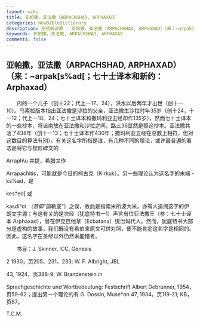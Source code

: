 ```yaml
---
layout: wiki
title: 亚帕撒，亚法撒（ARPACHSHAD, ARPHAXAD）
categories: NewBibleDictionary
description: 圣经新词典 - 亚帕撒，亚法撒（ARPACHSHAD, ARPHAXAD）（来：~arpak[s%ad[；七十士译本和新约：Arphaxad）
keywords: 亚帕撒，亚法撒, ARPACHSHAD, ARPHAXAD
comments: false
---
```


## 亚帕撒，亚法撒（ARPACHSHAD, ARPHAXAD）（来：~arpak[s%ad[；七十士译本和新约：Arphaxad）

　　闪的一个儿子（创十22；代上一17、24），洪水以后两年才出世（创十一10）。马索拉版本指出亚法撒是沙拉的父亲，亚法撒生沙拉时年35岁（创十24，十一12；代上一18、24；七十士译本和撒玛利亚五经却作135岁），然而七十士译本的一些抄本，将该南放在亚法撒和沙拉之间，路三36显然是照这抄本。亚法撒共活了438年（创十一13；七十士译本作430年；撒玛利亚五经在总数上相符，但对这数目的算法有别）。有关这名字所指是谁，有几种不同的理论，或许最普遍的看法是将它与楔形碑文的

Arraph\u 并提，希腊文作

Arrapachitis，可能就是今日的柯古克（Kirkuk）。另一些理论认为这名字的末端 -ks%ad，是

kes*ed[ 或

kas*di^m （意即*“迦勒底”）之误，故此是指南米所波大米。亦有人追溯这字的伊朗文字源；与这有关的是次经（犹底特书一1）声言有位亚法撒王（参：七十士译本 Arphaxad），曾在伊克巴他拿（Ecbatana）统治玛代人。然而，犹底特书大部分是虚构的故事，我们既没有希伯来原文可供对照，便不能肯定这名字是相同的。因此，这名字在圣经以外仍然未能稽考。

　　书目：J. Skinner, ICC, Genesis

2 1930，页205、231、233; W. F. Albright, JBL

43, 1924，页388-9; W. Brandenstein in

Sprachgeschichte und Wortbedeutung: Festschrift Albert Debrunner, 1954，页59-62；提出另一个理论的有 G. Dossin, Muse*on 47, 1934，页119-21; KB，页87。

T.C.M.








